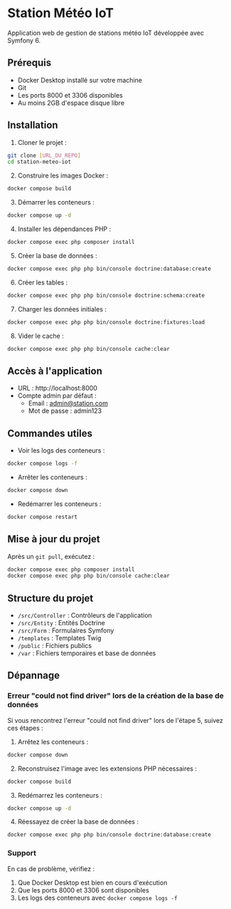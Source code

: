 # Station Météo IoT

Application web de gestion de stations météo IoT développée avec Symfony 6.

## Prérequis

- Docker Desktop installé sur votre machine
- Git
- Les ports 8000 et 3306 disponibles
- Au moins 2GB d'espace disque libre

## Installation

1. Cloner le projet :
```bash
git clone [URL_DU_REPO]
cd station-meteo-iot
```

2. Construire les images Docker :
```bash
docker compose build
```

3. Démarrer les conteneurs :
```bash
docker compose up -d
```

4. Installer les dépendances PHP :
```bash
docker compose exec php composer install
```

5. Créer la base de données :
```bash
docker compose exec php php bin/console doctrine:database:create
```

6. Créer les tables :
```bash
docker compose exec php php bin/console doctrine:schema:create
```

7. Charger les données initiales :
```bash
docker compose exec php php bin/console doctrine:fixtures:load
```

8. Vider le cache :
```bash
docker compose exec php php bin/console cache:clear
```

## Accès à l'application

- URL : http://localhost:8000
- Compte admin par défaut :
  - Email : admin@station.com
  - Mot de passe : admin123

## Commandes utiles

- Voir les logs des conteneurs :
```bash
docker compose logs -f
```

- Arrêter les conteneurs :
```bash
docker compose down
```

- Redémarrer les conteneurs :
```bash
docker compose restart
```

## Mise à jour du projet

Après un `git pull`, exécutez :
```bash
docker compose exec php composer install
docker compose exec php php bin/console cache:clear
```

## Structure du projet

- `/src/Controller` : Contrôleurs de l'application
- `/src/Entity` : Entités Doctrine
- `/src/Form` : Formulaires Symfony
- `/templates` : Templates Twig
- `/public` : Fichiers publics
- `/var` : Fichiers temporaires et base de données

## Dépannage

### Erreur "could not find driver" lors de la création de la base de données

Si vous rencontrez l'erreur "could not find driver" lors de l'étape 5, suivez ces étapes :

1. Arrêtez les conteneurs :
```bash
docker compose down
```

2. Reconstruisez l'image avec les extensions PHP nécessaires :
```bash
docker compose build
```

3. Redémarrez les conteneurs :
```bash
docker compose up -d
```

4. Réessayez de créer la base de données :
```bash
docker compose exec php php bin/console doctrine:database:create
```

### Support

En cas de problème, vérifiez :
1. Que Docker Desktop est bien en cours d'exécution
2. Que les ports 8000 et 3306 sont disponibles
3. Les logs des conteneurs avec `docker compose logs -f` 